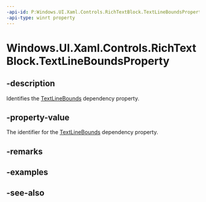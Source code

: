```yaml
---
-api-id: P:Windows.UI.Xaml.Controls.RichTextBlock.TextLineBoundsProperty
-api-type: winrt property
---
```


<!-- Property syntax
public Windows.UI.Xaml.DependencyProperty TextLineBoundsProperty { get; }
-->

# Windows.UI.Xaml.Controls.RichTextBlock.TextLineBoundsProperty

## -description
Identifies the [TextLineBounds](richtextblock_textlinebounds.md) dependency property.



## -property-value
The identifier for the [TextLineBounds](richtextblock_textlinebounds.md) dependency property.

## -remarks

## -examples

## -see-also
